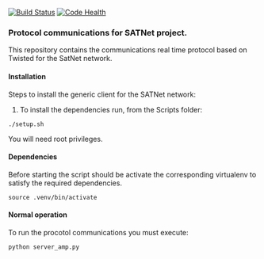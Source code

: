 [![Build Status](https://travis-ci.org/satnet-project/protocol.svg)](https://travis-ci.org/satnet-project/protocol)
[![Code Health](https://landscape.io/github/satnet-project/protocol/master/landscape.svg?style=flat)](https://landscape.io/github/satnet-project/protocol/master)

### Protocol communications for SATNet project.

This repository contains the communications real time protocol based on Twisted for the SatNet network.

#### Installation

Steps to install the generic client for the SATNet network:

1. To install the dependencies run, from the Scripts folder:

`./setup.sh`

You will need root privileges.

#### Dependencies

Before starting the script should be activate the corresponding virtualenv to satisfy the required dependencies.

```source .venv/bin/activate```

#### Normal operation

To run the procotol communications you must execute: 

```python server_amp.py```
